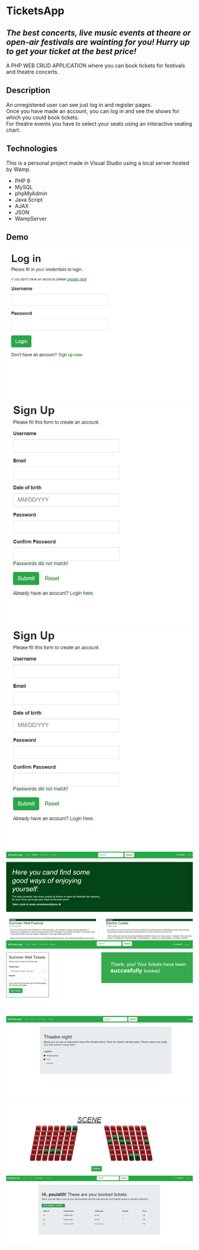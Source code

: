 # TicketsApp
## _The best concerts, live music events at theare or open-air festivals are wainting for you! Hurry up to get your ticket at the best price!_
A PHP WEB CRUD APPLICATION  where you can book tickets for festivals and theatre concerts.

## Description 
An unregistered user can see just log in and register pages.\
Once you have made an account, you can log in and see the shows for which you could book tickets.\
For theatre events you have to select your seats using an interactive seating chart.

## Technologies
This is a personal project made in Visual Studio using a local server hosted by Wamp. 
* PHP 8
* MySQL
* phpMyAdmin
* Java Script
* AJAX
* JSON
* WampServer


## Demo
![Login](https://github.com/iuga-paula/Tickets_app/blob/Demos-%26%26-Screenshots/Login.JPG)\
![Register](https://github.com/iuga-paula/Tickets_app/blob/Demos-%26%26-Screenshots/Register.JPG)
![Welcome](https://github.com/iuga-paula/Tickets_app/blob/Demos-%26%26-Screenshots/Register.JPG)
![Shows](https://github.com/iuga-paula/Tickets_app/blob/Demos-%26%26-Screenshots/Shows.JPG)
![Sw2](https://github.com/iuga-paula/Tickets_app/blob/Demos-%26%26-Screenshots/SW2.JPG)
![Tr1](https://github.com/iuga-paula/Tickets_app/blob/Demos-%26%26-Screenshots/Tr1.JPG)
![Tr2](https://github.com/iuga-paula/Tickets_app/blob/Demos-%26%26-Screenshots/Tr2.JPG)
![Total](https://github.com/iuga-paula/Tickets_app/blob/Demos-%26%26-Screenshots/total.JPG)
